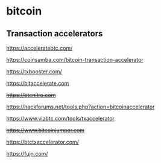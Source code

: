 # bitcoin

## Transaction accelerators

https://acceleratebtc.com/

https://coinsamba.com/bitcoin-transaction-accelerator

https://txbooster.com/

https://bitaccelerate.com

~~https://btcnitro.com~~

https://hackforums.net/tools.php?action=bitcoinaccelerator

https://www.viabtc.com/tools/txaccelerator

~~https://www.bitcoinjumper.com~~

https://btctxaccelerator.com/

https://fujn.com/



